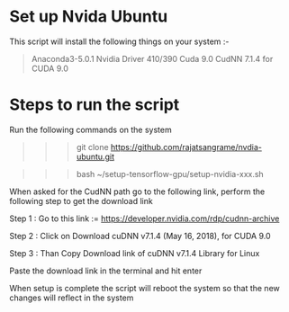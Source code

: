 # Set up Nvida Ubuntu

This script will install the following things on your system :-


> Anaconda3-5.0.1
> Nvidia Driver 410/390 
> Cuda 9.0
> CudNN 7.1.4 for CUDA 9.0

# Steps to run the script 

Run the following commands on the system

>>> git clone https://github.com/rajatsangrame/nvdia-ubuntu.git

>>> bash ~/setup-tensorflow-gpu/setup-nvidia-xxx.sh

When asked for the CudNN path go to the following link, perform the following step to get the download link

Step 1 : Go to this link := https://developer.nvidia.com/rdp/cudnn-archive

Step 2 : Click on Download cuDNN v7.1.4 (May 16, 2018), for CUDA 9.0

Step 3 : Than Copy Download link of cuDNN v7.1.4 Library for Linux

Paste the download link in the terminal and hit enter

When setup is complete the script will reboot the system so that the new changes will reflect in the system

